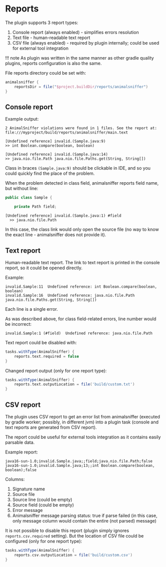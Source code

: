 # Reports

The plugin supports 3 report types:

1. Console report (always enabled) - simplifies errors resolution
2. Text file - human-readable text report 
3. CSV file (always enabled) - required by plugin internally; could be used for external tool integration

!!! note
    As plugin was written in the same manner as other gradle quality plugins, reports configuration is also the same.

File reports directory could be set with:

```groovy
animalsniffer {
    reportsDir = file("$project.buildDir/reports/animalsniffer")
}
```

## Console report

Example output:

```
2 AnimalSniffer violations were found in 1 files. See the report at: file:///myproject/build/reports/animalsniffer/main.text

[Undefined reference] invalid.(Sample.java:9)
>> int Boolean.compare(boolean, boolean)

[Undefined reference] invalid.(Sample.java:14)
>> java.nio.file.Path java.nio.file.Paths.get(String, String[])
```

Class in braces `(Sample.java:9)` should be clickable in IDE, and so you could quickly find the place of the problem.

When the problem detected in class field, animalsniffer reports field name, but without line:

```java
public class Sample {

    private Path field;
```

```
[Undefined reference] invalid.(Sample.java:1) #field
  >> java.nio.file.Path
```

In this case, the class link would only open the source file (no way to know the exact line - animalsniffer does not provide it).

## Text report

Human-readable text report. The link to text report is printed in the console report, so it could be opened directly.

Example:

```
invalid.Sample:11  Undefined reference: int Boolean.compare(boolean, boolean)
invalid.Sample:16  Undefined reference: java.nio.file.Path java.nio.file.Paths.get(String, String[])
```

Each line is a single error.

As was described above, for class field-related errors, line number would be incorrect:

```
invalid.Sample:1 (#field)  Undefined reference: java.nio.file.Path
```

Text report could be disabled with:

```groovy
tasks.withType(AnimalSniffer) {
    reports.text.required = false
}
```

Changed report output (only for one report type):

```groovy
tasks.withType(AnimalSniffer) {
    reports.text.outputLocation = file('build/custom.txt')
}
```

## CSV report

The plugin uses CSV report to get an error list from animalsniffer (executed by gradle worker; possibly, in different jvm)
into a plugin task (console and text reports are generated from CSV report).

The report could be useful for external tools integration as it contains easily parsable data.

Example report:

```
java16-sun-1.0;invalid.Sample.java;;field;java.nio.file.Path;false
java16-sun-1.0;invalid.Sample.java;13;;int Boolean.compare(boolean, boolean);false
```

Columns: 

1. Signature name 
2. Source file 
3. Source line (could be empty) 
4. Source field (could be empty) 
5. Error message 
6. Animalsniffer message parsing status: true if parse failed
(in this case, only message column would contain the entire (not parsed) message)

It is not possible to disable this report (plugin simply ignores `reports.csv.required` setting).
But the location of CSV file could be configured (only for one report type):

```groovy
tasks.withType(AnimalSniffer) {
    reports.csv.outputLocation = file('build/custom.csv')
}
```
